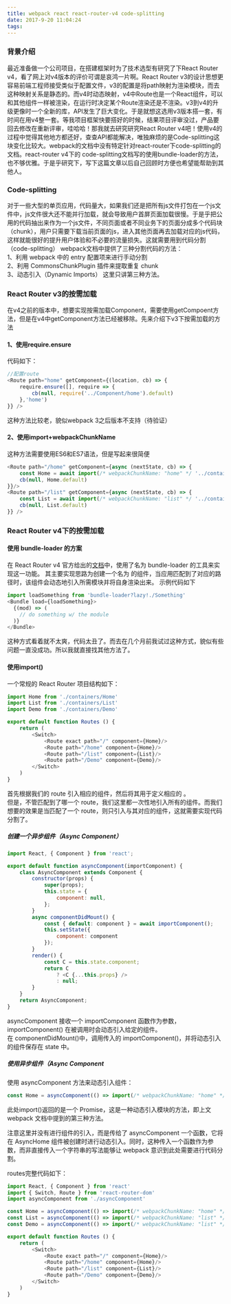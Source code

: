 ```yaml
---
title: webpack react react-router-v4 code-splitting
date: 2017-9-20 11:04:24
tags:
---
```

### 背景介绍
最近准备做一个公司项目，在搭建框架时为了技术选型有研究了下React Router v4，看了网上对v4版本的评价可谓是哀鸿一片啊。React Router v3的设计思想更容易前端工程师接受类似于配置文件，v3的配置是将path映射为渲染模块，而去这种映射关系是静态的。而v4时动态映射，v4中Route也是一个React组件，可以和其他组件一样被渲染，在运行时决定某个Route渲染还是不渲染。v3到v4的升级更像时一个全新的库，API发生了巨大变化。于是就想这选用v3版本搭一套，有时间在用v4整一套。等我项目框架快要搭好的时候，结果项目评审没过，产品要回去修改在重新评审，哇哈哈！那我就去研究研究React Router v4吧！使用v4的过程中觉得其他地方都还好，查查API都能解决，唯独麻烦的是Code-splitting这块变化比较大。webpack的文档中没有特定针对react-router下code-splitting的文档。react-router v4下的 code-splitting文档写的使用bundle-loader的方法，也不够优雅。于是乎研究下，写下这篇文章以后自己回顾时方便也希望能帮助到其他人。
### Code-splitting
对于一些大型的单页应用，代码量大，如果我们还是把所有js文件打包在一个js文件中，js文件很大还不能并行加载，就会导致用户首屏页面加载很慢。于是乎把公用的代码抽出来作为一个js文件，不同页面或者不同业务下的页面分成多个代码块（chunk），用户只需要下载当前页面的js，进入其他页面再去加载对应的js代码，这样就能很好的提升用户体验和不必要的流量损失。这就需要用到代码分割（code-splitting）
webpack文档中提供了三种分割代码的方法：  
1、利用 webpack 中的 entry 配置项来进行手动分割  
2、利用 CommonsChunkPlugin 插件来提取重复 chunk  
3、动态引入（Dynamic Imports）
这里只讲第三种方法。
### React Router v3的按需加载
在v4之前的版本中，想要实现按需加载Component，需要使用getCompoent方法，但是在v4中getComponent方法已经被移除。先来介绍下v3下按需加载的方法
#### 1、使用require.ensure
代码如下：
```js
//配置route
<Route path="home" getComponent={(location, cb) => {
    require.ensure([], require => {
        cb(null, require('../Component/home').default)
    },'home')
}} />
```
这种方法比较老，貌似webpack 3之后版本不支持（待验证）
#### 2、使用import+webpackChunkName
这种方法需要使用ES6和ES7语法，但是写起来很简便
```js
<Route path="/home" getComponent={async (nextState, cb) => {
    const Home = await import(/* webpackChunkName: "home" */ '../containers/Home');
    cb(null, Home.default)
}}/>
<Route path="/list" getComponent={async (nextState, cb) => {
    const List = await import(/* webpackChunkName: "list" */ '../containers/List');
    cb(null, List.default)
}} />
```
### React Router v4下的按需加载
#### 使用 bundle-loader 的方案
在 React Router v4 官方给出的[文档](https://reacttraining.com/react-router/web/guides/code-splitting)中，使用了名为 bundle-loader 的工具来实现这一功能。
其主要实现思路为创建一个名为 <Bundle> 的组件，当应用匹配到了对应的路径时，该组件会动态地引入所需模块并将自身渲染出来。
示例代码如下
```js
import loadSomething from 'bundle-loader?lazy!./Something'
<Bundle load={loadSomething}>
  {(mod) => (
    // do something w/ the module
  )}
</Bundle>
```
这种方式看着就不太爽，代码太丑了。而去在几个月前我试过这种方式，貌似有些问题一直没成功。所以我就直接找其他方法了。
#### 使用import()
一个常规的 React Router 项目结构如下：
```js
import Home from './containers/Home'
import List from './containers/List'
import Demo from './containers/Demo'

export default function Routes () {
    return (
        <Switch>
            <Route exact path="/" component={Home}/>
            <Route path="/home" component={Home}/>
            <Route path="/list" component={List}/>
            <Route path="/Demo" component={Demo}/>
        </Switch>
    )
}
```
首先根据我们的 route 引入相应的组件，然后将其用于定义相应的 <Route>。  
但是，不管匹配到了哪一个 route，我们这里都一次性地引入所有的组件。而我们想要的效果是当匹配了一个 route，则只引入与其对应的组件，这就需要实现代码分割了。
##### 创建一个异步组件（Async Component）
```js
import React, { Component } from 'react';

export default function asyncComponent(importComponent) {
    class AsyncComponent extends Component {
        constructor(props) {
            super(props);
            this.state = {
                component: null,
            };
        }
        async componentDidMount() {
            const { default: component } = await importComponent();
            this.setState({
                component: component
            });
        }
        render() {
            const C = this.state.component;
            return C
                ? <C {...this.props} />
                : null;
        }
    }
    return AsyncComponent;
}
```
asyncComponent 接收一个 importComponent 函数作为参数，importComponent() 在被调用时会动态引入给定的组件。  
在 componentDidMount()中，调用传入的 importComponent()，并将动态引入的组件保存在 state 中。
##### 使用异步组件（Async Component
使用 asyncComponent 方法来动态引入组件：
```js
const Home = asyncComponent(() => import(/* webpackChunkName: "home" */ '../containers/Home'));
```
此处import()返回的是一个 Promise，这是一种动态引入模块的方法，即上文 webpack 文档中提到的第三种方法。  

注意这里并没有进行组件的引入，而是传给了 asyncComponent 一个函数，它将在 AsyncHome 组件被创建时进行动态引入。同时，这种传入一个函数作为参数，而非直接传入一个字符串的写法能够让 webpack 意识到此处需要进行代码分割。

routes完整代码如下：
```js
import React, { Component } from 'react'
import { Switch, Route } from 'react-router-dom'
import asyncComponent from './asyncComponent'

const Home = asyncComponent(() => import(/* webpackChunkName: "home" */ '../containers/Home'));
const List = asyncComponent(() => import(/* webpackChunkName: "list" */ '../containers/List'));
const Demo = asyncComponent(() => import(/* webpackChunkName: "list" */ '../containers/Demo'));

export default function Routes () {
    return (
        <Switch>
            <Route exact path="/" component={Home}/>
            <Route path="/home" component={Home}/>
            <Route path="/list" component={List}/>
            <Route path="/Demo" component={Demo}/>
        </Switch>
    )
}
```
